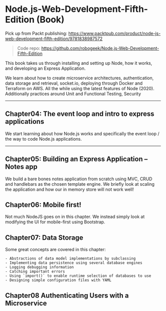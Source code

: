 # Node.js-Web-Development-Fifth-Edition (Book)

Pick up from Packt publishing: https://www.packtpub.com/product/node-js-web-development-fifth-edition/9781838987572

> Code repo: https://github.com/robogeek/Node.js-Web-Development-Fifth-Edition

This book takes us through installing and setting up Node, how it works, and developing an Express Application.

We learn about how to create microservice architectures, authentication, data storage and retrieval, socket.io, deploying through Docker and Terraform on AWS. All the while using the latest features of Node (2020). Additionally practices around Unit and Functional Testing, Security

---

## Chapter04: The event loop and intro to express applications

We start learning about how Node.js works and specifically the event loop / the way to code Node.js applications.

---

## Chapter05: Building an Express Application – Notes app

We build a bare bones notes application from scratch using MVC, CRUD and handlebars as the chosen template engine. We briefly look at scaling the application and how our in memory store will not work well!

## Chapter06: Mobile first!

Not much NodeJS goes on in this chapter. We instead simply look at modifying the UI for mobile-first using Bootstrap.

## Chapter07: Data Storage

Some great concepts are covered in this chapter:

    - Abstractions of data model implementations by subclassing
    - Implementing data persistence using several database engines
    - Logging debugging information
    - Catching important errors
    - Using `import()` to enable runtime selection of databases to use
    - Designing simple configuration files with YAML

## Chapter08 Authenticating Users with a Microservice
